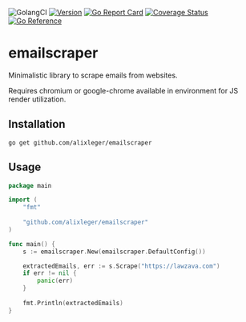 ![GolangCI](https://github.com/lawzava/emailscraper/workflows/golangci/badge.svg?branch=main)
[![Version](https://img.shields.io/badge/version-v1.1.2-green.svg)](https://github.com/lawzava/emailscraper/releases)
[![Go Report Card](https://goreportcard.com/badge/github.com/lawzava/emailscraper)](https://goreportcard.com/report/github.com/lawzava/emailscraper)
[![Coverage Status](https://coveralls.io/repos/github/lawzava/emailscraper/badge.svg?branch=main)](https://coveralls.io/github/lawzava/emailscraper?branch=main)
[![Go Reference](https://pkg.go.dev/badge/github.com/lawzava/emailscraper.svg)](https://pkg.go.dev/github.com/lawzava/emailscraper)

# emailscraper

Minimalistic library to scrape emails from websites.

Requires chromium or google-chrome available in environment for JS render utilization. 

## Installation

```
go get github.com/alixleger/emailscraper
```

## Usage

```go
package main

import (
	"fmt"
	
	"github.com/alixleger/emailscraper"
)

func main() {
	s := emailscraper.New(emailscraper.DefaultConfig())

	extractedEmails, err := s.Scrape("https://lawzava.com")
	if err != nil {
		panic(err)
	}
	
	fmt.Println(extractedEmails)
}
```
